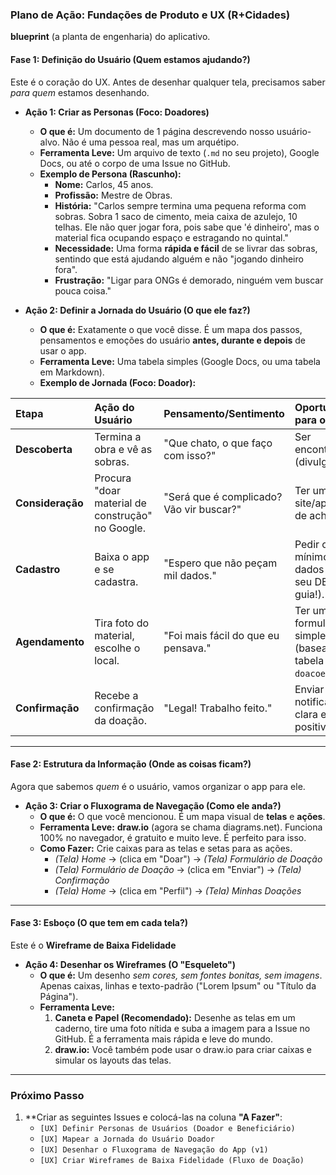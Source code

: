 ### **Plano de Ação: Fundações de Produto e UX (R+Cidades)**

**blueprint** (a planta de engenharia) do aplicativo. 

#### **Fase 1: Definição do Usuário (Quem estamos ajudando?)**

Este é o coração do UX. Antes de desenhar qualquer tela, precisamos saber *para quem* estamos desenhando.

* **Ação 1: Criar as Personas (Foco: Doadores)**
    * **O que é:** Um documento de 1 página descrevendo nosso usuário-alvo. Não é uma pessoa real, mas um arquétipo.
    * **Ferramenta Leve:** Um arquivo de texto (`.md` no seu projeto), Google Docs, ou até o corpo de uma Issue no GitHub.
    * **Exemplo de Persona (Rascunho):**
        * **Nome:** Carlos, 45 anos.
        * **Profissão:** Mestre de Obras.
        * **História:** "Carlos sempre termina uma pequena reforma com sobras. Sobra 1 saco de cimento, meia caixa de azulejo, 10 telhas. Ele não quer jogar fora, pois sabe que 'é dinheiro', mas o material fica ocupando espaço e estragando no quintal."
        * **Necessidade:** Uma forma **rápida e fácil** de se livrar das sobras, sentindo que está ajudando alguém e não "jogando dinheiro fora".
        * **Frustração:** "Ligar para ONGs é demorado, ninguém vem buscar pouca coisa."

* **Ação 2: Definir a Jornada do Usuário (O que ele faz?)**
    * **O que é:** Exatamente o que você disse. É um mapa dos passos, pensamentos e emoções do usuário **antes, durante e depois** de usar o app.
    * **Ferramenta Leve:** Uma tabela simples (Google Docs, ou uma tabela em Markdown).
    * **Exemplo de Jornada (Foco: Doador):**

| Etapa | Ação do Usuário | Pensamento/Sentimento | Oportunidade para o App |
| :--- | :--- | :--- | :--- |
| **Descoberta** | Termina a obra e vê as sobras. | "Que chato, o que faço com isso?" | Ser encontrado (divulgação). |
| **Consideração** | Procura "doar material de construção" no Google. | "Será que é complicado? Vão vir buscar?" | Ter um site/app fácil de achar. |
| **Cadastro** | Baixa o app e se cadastra. | "Espero que não peçam mil dados." | Pedir o mínimo de dados (usar seu DB como guia!). |
| **Agendamento** | Tira foto do material, escolhe o local. | "Foi mais fácil do que eu pensava." | Ter um formulário simples (baseado na tabela `doacoes`). |
| **Confirmação** | Recebe a confirmação da doação. | "Legal! Trabalho feito." | Enviar uma notificação clara e positiva. |

---

#### **Fase 2: Estrutura da Informação (Onde as coisas ficam?)**

Agora que sabemos *quem* é o usuário, vamos organizar o app para ele.

* **Ação 3: Criar o Fluxograma de Navegação (Como ele anda?)**
    * **O que é:** O que você mencionou. É um mapa visual de **telas** e **ações**.
    * **Ferramenta Leve:** **draw.io** (agora se chama diagrams.net). Funciona 100% no navegador, é gratuito e muito leve. É perfeito para isso.
    * **Como Fazer:** Crie caixas para as telas e setas para as ações.
        * *(Tela) Home* → (clica em "Doar") → *(Tela) Formulário de Doação*
        * *(Tela) Formulário de Doação* → (clica em "Enviar") → *(Tela) Confirmação*
        * *(Tela) Home* → (clica em "Perfil") → *(Tela) Minhas Doações*

---

#### **Fase 3: Esboço (O que tem em cada tela?)**

Este é o **Wireframe de Baixa Fidelidade** 

* **Ação 4: Desenhar os Wireframes (O "Esqueleto")**
    * **O que é:** Um desenho *sem cores, sem fontes bonitas, sem imagens*. Apenas caixas, linhas e texto-padrão ("Lorem Ipsum" ou "Título da Página").
    * **Ferramenta Leve:**
        1.  **Caneta e Papel (Recomendado):** Desenhe as telas em um caderno, tire uma foto nítida e suba a imagem para a Issue no GitHub. É a ferramenta mais rápida e leve do mundo.
        2.  **draw.io:** Você também pode usar o draw.io para criar caixas e simular os layouts das telas.

---

### **Próximo Passo**

1.  **Criar as seguintes Issues e colocá-las na coluna **"A Fazer"**:
    * `[UX] Definir Personas de Usuários (Doador e Beneficiário)`
    * `[UX] Mapear a Jornada do Usuário Doador`
    * `[UX] Desenhar o Fluxograma de Navegação do App (v1)`
    * `[UX] Criar Wireframes de Baixa Fidelidade (Fluxo de Doação)`

